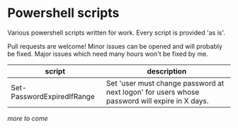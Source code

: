 # Powershell scripts

Various powershell scripts written for work.
Every script is provided 'as is'.

Pull requests are welcome!
Minor issues can be opened and will probably be fixed.
Major issues which need many hours won't be fixed by me.

| script   | description   |
|----------|---------------|
| Set-PasswordExpiredIfRange | Set 'user must change password at next logon' for users whose password will expire in X days. |

_more to come_